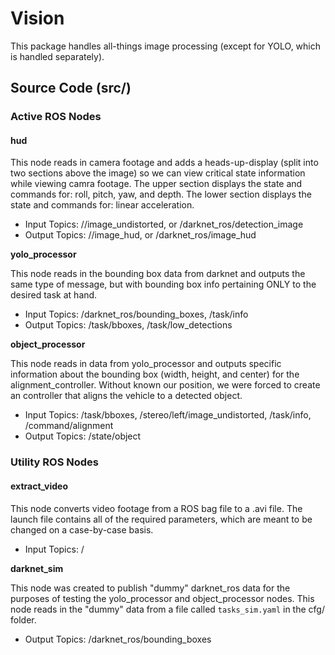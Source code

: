 # Vision

This package handles all-things image processing \(except for YOLO, which is handled separately\).

## Source Code \(src/\)

### Active ROS Nodes

#### hud

This node reads in camera footage and adds a heads-up-display \(split into two sections above the image\) so we can view critical state information while viewing camra footage. The upper section displays the state and commands for: roll, pitch, yaw, and depth. The lower section displays the state and commands for: linear acceleration.

* Input Topics: //image\_undistorted, or /darknet\_ros/detection\_image
* Output Topics: //image\_hud, or /darknet\_ros/image\_hud

**yolo\_processor**

This node reads in the bounding box data from darknet and outputs the same type of message, but with bounding box info pertaining ONLY to the desired task at hand.

* Input Topics: /darknet\_ros/bounding\_boxes, /task/info
* Output Topics: /task/bboxes, /task/low\_detections

**object\_processor**

This node reads in data from yolo\_processor and outputs specific information about the bounding box \(width, height, and center\) for the alignment\_controller. Without known our position, we were forced to create an controller that aligns the vehicle to a detected object.

* Input Topics: /task/bboxes, /stereo/left/image\_undistorted, /task/info, /command/alignment
* Output Topics: /state/object

### Utility ROS Nodes

#### extract\_video

This node converts video footage from a ROS bag file to a .avi file. The launch file contains all of the required parameters, which are meant to be changed on a case-by-case basis.

* Input Topics: /

**darknet\_sim**

This node was created to publish "dummy" darknet\_ros data for the purposes of testing the yolo\_processor and object\_processor nodes. This node reads in the "dummy" data from a file called `tasks_sim.yaml` in the cfg/ folder.

* Output Topics: /darknet\_ros/bounding\_boxes

